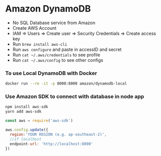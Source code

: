 # Amazon DynamoDB

- No SQL Database service from Amazon
- Create AWS Account
- IAM => Users => Create user => Security Credentials => Create access key
- Run `brew install aws-cli`
- Run `aws configure` and paste in accessID and secret
- Run `cat ~/.aws/credentials` to see profile
- Run `cat ~/.aws/config` to see other configs

### To use Local DynamoDB with Docker
```bash
docker run --rm -it -p 8000:8000 amazon/dynamodb-local
```

### Use Amazon SDK to connect with database in node app

```bash
npm install aws-sdk
yarn add aws-sdk
```

```javascript
const aws = require('aws-sdk')

aws.config.update({
  region:'YOUR REGION (e.g. ap-southeast-2)',
  //if localhost
  endpoint-url: 'http://localhost:8000'
})
```
